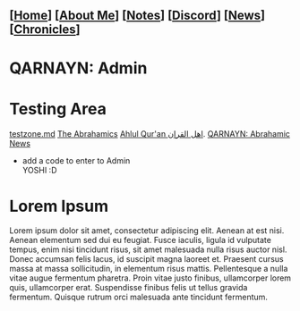 <link rel="icon" href="favicon.ico">
<link rel="stylesheet" href="https://dhulqarnayn.github.io/qarnayn/index.css">

## [[Home](index.md)] [[About Me](ABOUT.md)] [[Notes](NOTES.md)] [[Discord](DISCORD.md)] [[News](news.md)] [[Chronicles](chronicles.md)]

# QARNAYN: Admin

# Testing Area
[testzone.md](/test/testzone.md)
[The Abrahamics](https://discord.gg/the-abrahamics-853686659099000873)
[Ahlul Qur'an اهل القران](https://discord.gg/dWWr75R72U).
[QARNAYN: Abrahamic News](/News/abrahamicnews.md)

- add a code to enter to Admin                   
YOSHI :D

# Lorem Ipsum
Lorem ipsum dolor sit amet, consectetur adipiscing elit. Aenean at est nisi. Aenean elementum sed dui eu feugiat. Fusce iaculis, ligula id vulputate tempus, enim nisi tincidunt risus, sit amet malesuada nulla risus auctor nisl. Donec accumsan felis lacus, id suscipit magna laoreet et. Praesent cursus massa at massa sollicitudin, in elementum risus mattis. Pellentesque a nulla vitae augue fermentum pharetra. Proin vitae justo finibus, ullamcorper lorem quis, ullamcorper erat. Suspendisse finibus felis ut tellus gravida fermentum. Quisque rutrum orci malesuada ante tincidunt fermentum.     

